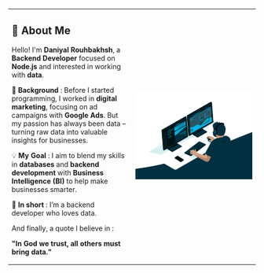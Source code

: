 <table style="width: 100%;">
  <tr>
    <td style="vertical-align: top; width: 50%;">

## 👋 About Me

Hello! I'm **Daniyal Rouhbakhsh**, a **Backend Developer** focused on **Node.js** and interested in working with **data**.

💼 **Background** : Before I started programming, I worked in **digital marketing**, focusing on ad campaigns with **Google Ads**. But my passion has always been data – turning raw data into valuable insights for businesses.

💡 **My Goal** : I aim to blend my skills in **databases** and **backend development** with **Business Intelligence (BI)** to help make businesses smarter.

🌟 **In short** : I’m a backend developer who loves data.

And finally, a quote I believe in :

**"In God we trust, all others must bring data."**

</td>
    <td style="width: 50%">
      <img src="212749447-bfb7e725-6987-49d9-ae85-2015e3e7cc41.gif" alt="Your Animation" width="400";height="100%">
    </td>
  </tr>
</table>
